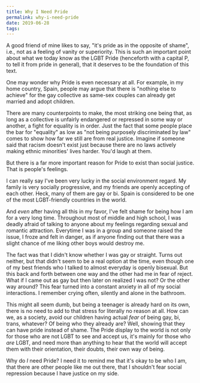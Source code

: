 ```yaml
---
title: Why I Need Pride
permalink: why-i-need-pride
date: 2019-06-28
tags:
---
```




A good friend of mine likes to say, "it's pride as in the opposite of shame", i.e., not as a feeling of vanity or superiority. This is such an important point about what we today know as the LGBT Pride (henceforth with a capital P, to tell it from pride in general), that it deserves to be the foundation of this text.

One may wonder why Pride is even necessary at all. For example, in my home country, Spain, people may argue that there is "nothing else to achieve" for the gay collective as same-sex couples can already get married and adopt children.

There are many counterpoints to make, the most striking one being that, as long as a collective is unfairly endangered or repressed in some way or another, a fight for equality is in order. Just the fact that some people place the bar for "equality" as low as "not being purposely discriminated by law" comes to show how far we still are from real justice. Imagine if someone said that racism doesn't exist just because there are no laws actively making ethnic minorities' lives harder. You'd laugh at them.

But there is a far more important reason for Pride to exist than social justice. That is people's feelings.

I can really say I've been very lucky in the social environment regard. My family is very socially progressive, and my friends are openly accepting of each other. Heck, many of them are gay or bi. Spain is considered to be one of the most LGBT-friendly countries in the world.

And *even* after having all this in my favor, I've felt shame for being how I am for a very long time. Throughout most of middle and high school, I was deadly afraid of talking to anyone about my feelings regarding sexual and romantic attraction. Everytime I was in a group and someone raised the issue, I froze and felt in danger, as if anyone finding out that there was a slight chance of me liking other boys would destroy me.

The fact was that I didn't know whether I was gay or straight. Turns out neither, but that didn't seem to be a real option at the time, even though one of my best friends who I talked to almost everyday is openly bisexual. But this back and forth between one way and the other had me in fear of reject. What if I came out as gay but then later on realized I was not? Or the other way around? This fear turned into a constant anxiety in all of my social interactions. I remember crying often, silently and alone in the bathroom.

This might all seem dumb, but being a teenager is already hard on its own, there is no need to add to that stress for literally no reason at all. How can we, as a society, avoid our children having actual *fear* of being gay, bi, trans, whatever? Of being who they already are? Well, showing that they can have pride instead of shame. The Pride display to the world is not only for those who are not LGBT to see and accept us, it's mainly for those who *are* LGBT, and need more than anything to hear that the world will accept them with their orientation, their doubts, their own way of being.

Why do *I* need Pride? I need it to remind me that it's okay to be who I am, that there are other people like me out there, that I shouldn't fear social repression because I have justice on my side.